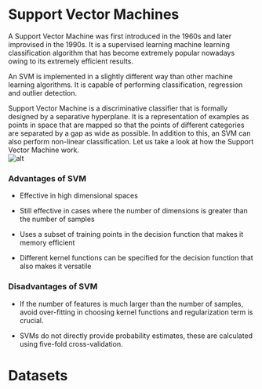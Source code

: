 # Support Vector Machines  
A Support Vector Machine was first introduced in the 1960s and later improvised in the 1990s. It is a supervised learning machine learning classification algorithm that has become extremely popular nowadays owing to its extremely efficient results.  

An SVM is implemented in a slightly different way than other machine learning algorithms. It is capable of performing classification, regression and outlier detection.  

Support Vector Machine is a discriminative classifier that is formally designed by a separative hyperplane. It is a representation of examples as points in space that are mapped so that the points of different categories are separated by a gap as wide as possible. In addition to this, an SVM can also perform non-linear classification. Let us take a look at how the Support Vector Machine work.  
![alt](https://d1jnx9ba8s6j9r.cloudfront.net/blog/wp-content/uploads/2019/11/svm-2.png)
 

### Advantages of SVM  
- Effective in high dimensional spaces  

- Still effective in cases where the number of dimensions is greater than the number of samples  

- Uses a subset of training points in the decision function that makes it memory efficient  

- Different kernel functions can be specified for the decision function that also makes it versatile   

### Disadvantages of SVM  

- If the number of features is much larger than the number of samples, avoid over-fitting in choosing kernel functions and regularization term is crucial.  

- SVMs do not directly provide probability estimates, these are calculated using five-fold cross-validation.  

# Datasets
